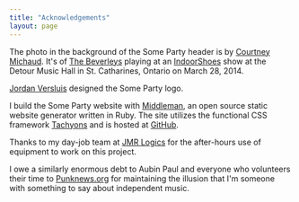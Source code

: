```yaml
---
title: "Acknowledgements"
layout: page
---
```


The photo in the background of the Some Party header is by [Courtney Michaud](http://www.courtneymichaudphotography.com/). It's of [The Beverleys](https://thebeverleys.bandcamp.com/) playing at an [IndoorShoes](http://www.warehouseniagara.com/indoorshoes/) show at the Detour Music Hall in St. Catharines, Ontario on March 28, 2014.

[Jordan Versluis](https://www.jordanversluis.net/) designed the Some Party logo.

I build the Some Party website with [Middleman](https://middlemanapp.com/), an open source static website generator written in Ruby. The site utilizes the functional CSS framework [Tachyons](http://tachyons.io/) and is hosted at [GitHub](https://github.com/someparty/someparty).

Thanks to my day-job team at [JMR Logics](https://www.jmrlogics.com/) for the after-hours use of equipment to work on this project.

I owe a similarly enormous debt to Aubin Paul and everyone who volunteers their time to [Punknews.org](https://www.punknews.org) for maintaining the illusion that I'm someone with something to say about independent music.
